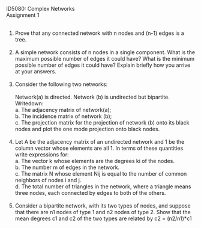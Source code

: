 ID5080: Complex Networks <br>
Assignment 1 <br><br>

1. Prove that any connected network with n nodes and (n-1) edges is a tree. <br><br>
2. A simple network consists of n nodes in a single component. What is the maximum possible number of edges it could have? What is the minimum possible number of edges it could have? Explain briefly how you arrive at your answers. 
<br><br>
3. Consider the following two networks: 
<br><br>
Network(a) is directed. Network (b) is undirected but bipartite. Writedown: <br>
a. The adjacency matrix of network(a); <br>
b. The incidence matrix of network (b); <br>
c. The projection matrix for the projection of network (b) onto its black nodes and plot the one mode projection onto black nodes. <br><br>
4. Let A be the adjacency matrix of an undirected network and 1 be the column vector whose elements are all 1. In terms of these quantities write expressions for: <br>
a. The vector k whose elements are the degrees ki of the nodes. <br>
b. The number m of edges in the network. <br>
c. The matrix N whose element Nij is equal to the number of common neighbors of nodes i and j. <br> 
d. The total number of triangles in the network, where a triangle means three nodes, each connected by edges to both of the others. <br><br>
6. Consider a bipartite network, with its two types of nodes, and suppose that there are n1 nodes of type 1 and n2 nodes of type 2. Show that the mean degrees c1 and c2 of the two types are related by
c2 = (n2/n1)*c1
